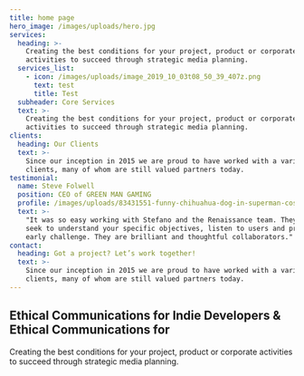 ```yaml
---
title: home page
hero_image: /images/uploads/hero.jpg
services:
  heading: >-
    Creating the best conditions for your project, product or corporate
    activities to succeed through strategic media planning.
  services_list:
    - icon: /images/uploads/image_2019_10_03t08_50_39_407z.png
      text: test
      title: Test
  subheader: Core Services
  text: >-
    Creating the best conditions for your project, product or corporate
    activities to succeed through strategic media planning.
clients:
  heading: Our Clients
  text: >-
    Since our inception in 2015 we are proud to have worked with a variety of
    clients, many of whom are still valued partners today.
testimonial:
  name: Steve Folwell
  position: CEO of GREEN MAN GAMING
  profile: /images/uploads/83431551-funny-chihuahua-dog-in-superman-costume.jpg
  text: >-
    "It was so easy working with Stefano and the Renaissance team. They really
    seek to understand your specific objectives, listen to users and provide
    early challenge. They are brilliant and thoughtful collaborators."
contact:
  heading: Got a project? Let’s work together!
  text: >-
    Since our inception in 2015 we are proud to have worked with a variety of
    clients, many of whom are still valued partners today.
---
```

## Ethical Communications for Indie Developers & Ethical Communications for

Creating the best conditions for your project, product or corporate activities to succeed through strategic media planning.
